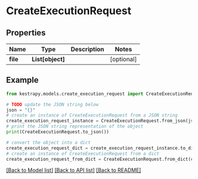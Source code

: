 # CreateExecutionRequest


## Properties

Name | Type | Description | Notes
------------ | ------------- | ------------- | -------------
**file** | **List[object]** |  | [optional] 

## Example

```python
from kestrapy.models.create_execution_request import CreateExecutionRequest

# TODO update the JSON string below
json = "{}"
# create an instance of CreateExecutionRequest from a JSON string
create_execution_request_instance = CreateExecutionRequest.from_json(json)
# print the JSON string representation of the object
print(CreateExecutionRequest.to_json())

# convert the object into a dict
create_execution_request_dict = create_execution_request_instance.to_dict()
# create an instance of CreateExecutionRequest from a dict
create_execution_request_from_dict = CreateExecutionRequest.from_dict(create_execution_request_dict)
```
[[Back to Model list]](../README.md#documentation-for-models) [[Back to API list]](../README.md#documentation-for-api-endpoints) [[Back to README]](../README.md)


